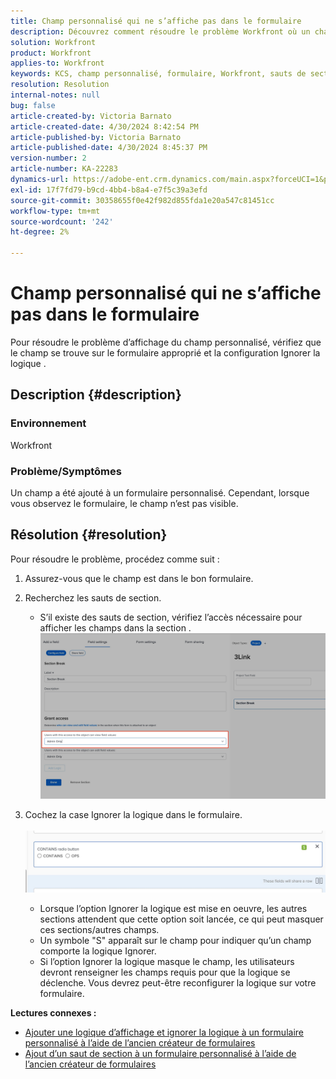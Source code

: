 ```yaml
---
title: Champ personnalisé qui ne s’affiche pas dans le formulaire
description: Découvrez comment résoudre le problème Workfront où un champ a été ajouté à un formulaire personnalisé mais ne s’affiche pas.
solution: Workfront
product: Workfront
applies-to: Workfront
keywords: KCS, champ personnalisé, formulaire, Workfront, sauts de section, créateur de formulaires, ignorer la logique
resolution: Resolution
internal-notes: null
bug: false
article-created-by: Victoria Barnato
article-created-date: 4/30/2024 8:42:54 PM
article-published-by: Victoria Barnato
article-published-date: 4/30/2024 8:45:37 PM
version-number: 2
article-number: KA-22283
dynamics-url: https://adobe-ent.crm.dynamics.com/main.aspx?forceUCI=1&pagetype=entityrecord&etn=knowledgearticle&id=bbd17c36-3207-ef11-9f8a-6045bd0a08d9
exl-id: 17f7fd79-b9cd-4bb4-b8a4-e7f5c39a3efd
source-git-commit: 30358655f0e42f982d855fda1e20a547c81451cc
workflow-type: tm+mt
source-wordcount: '242'
ht-degree: 2%

---
```


# Champ personnalisé qui ne s’affiche pas dans le formulaire


Pour résoudre le problème d’affichage du champ personnalisé, vérifiez que le champ se trouve sur le formulaire approprié et la configuration Ignorer la logique .

## Description {#description}


### <b>Environnement</b>

Workfront

### <b>Problème/Symptômes</b>

Un champ a été ajouté à un formulaire personnalisé. Cependant, lorsque vous observez le formulaire, le champ n’est pas visible.


## Résolution {#resolution}


Pour résoudre le problème, procédez comme suit :

1. Assurez-vous que le champ est dans le bon formulaire.
2. Recherchez les sauts de section.

   - S’il existe des sauts de section, vérifiez l’accès nécessaire pour afficher les champs dans la section .                     ![](assets/f585c275-ad15-ee11-8f6e-6045bd006793.png)
3. Cochez la case Ignorer la logique dans le formulaire.                                                                                                                                               ![](assets/6067dbce-ad15-ee11-8f6e-6045bd006793.png)
   - Lorsque l’option Ignorer la logique est mise en oeuvre, les autres sections attendent que cette option soit lancée, ce qui peut masquer ces sections/autres champs.
   - Un symbole &quot;S&quot; apparaît sur le champ pour indiquer qu’un champ comporte la logique Ignorer.
   - Si l’option Ignorer la logique masque le champ, les utilisateurs devront renseigner les champs requis pour que la logique se déclenche. Vous devrez peut-être reconfigurer la logique sur votre formulaire.


<b>Lectures connexes :</b>

- [Ajouter une logique d’affichage et ignorer la logique à un formulaire personnalisé à l’aide de l’ancien créateur de formulaires](https://experienceleague.adobe.com/docs/workfront/using/administration-and-setup/customize/custom-forms/custom-form-builder/use-the-custom-form-builder/display-or-skip-logic-custom-form.html)
- [Ajout d’un saut de section à un formulaire personnalisé à l’aide de l’ancien créateur de formulaires](https://experienceleague.adobe.com/docs/workfront/using/administration-and-setup/customize/custom-forms/custom-form-builder/use-the-custom-form-builder/add-a-section-break-to-a-custom-form.htm)
